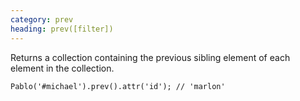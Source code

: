 ```yaml
--- 
category: prev
heading: prev([filter])
---
```


Returns a collection containing the previous sibling element of each element in the collection.

    Pablo('#michael').prev().attr('id'); // 'marlon'
